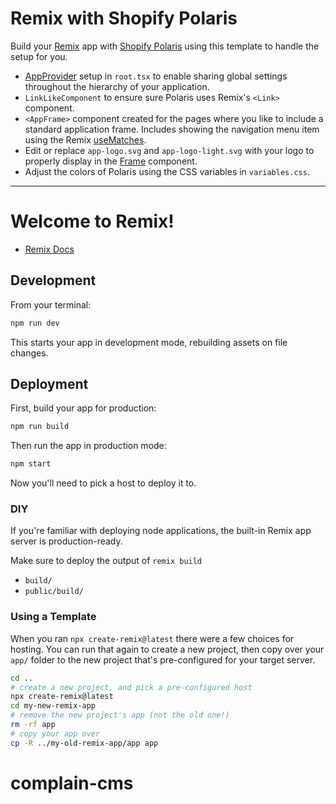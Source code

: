 # Remix with Shopify Polaris

Build your [Remix](https://remix.run/) app with [Shopify Polaris](https://polaris.shopify.com/) using this template to handle the setup for you.

- [AppProvider](https://polaris.shopify.com/components/app-provider) setup in `root.tsx` to enable sharing global settings throughout the hierarchy of your application.
- `LinkLikeComponent` to ensure sure Polaris uses Remix's `<Link>` component.
- `<AppFrame>` component created for the pages where you like to include a standard application frame. Includes showing the navigation menu item using the Remix [useMatches](https://remix.run/docs/en/v1/hooks/use-matches).
- Edit or replace `app-logo.svg` and `app-logo-light.svg` with your logo to properly display in the [Frame](https://polaris.shopify.com/components/frame) component.
- Adjust the colors of Polaris using the CSS variables in `variables.css`.

---

# Welcome to Remix!

- [Remix Docs](https://remix.run/docs)

## Development

From your terminal:

```sh
npm run dev
```

This starts your app in development mode, rebuilding assets on file changes.

## Deployment

First, build your app for production:

```sh
npm run build
```

Then run the app in production mode:

```sh
npm start
```

Now you'll need to pick a host to deploy it to.

### DIY

If you're familiar with deploying node applications, the built-in Remix app server is production-ready.

Make sure to deploy the output of `remix build`

- `build/`
- `public/build/`

### Using a Template

When you ran `npx create-remix@latest` there were a few choices for hosting. You can run that again to create a new project, then copy over your `app/` folder to the new project that's pre-configured for your target server.

```sh
cd ..
# create a new project, and pick a pre-configured host
npx create-remix@latest
cd my-new-remix-app
# remove the new project's app (not the old one!)
rm -rf app
# copy your app over
cp -R ../my-old-remix-app/app app
```
# complain-cms

